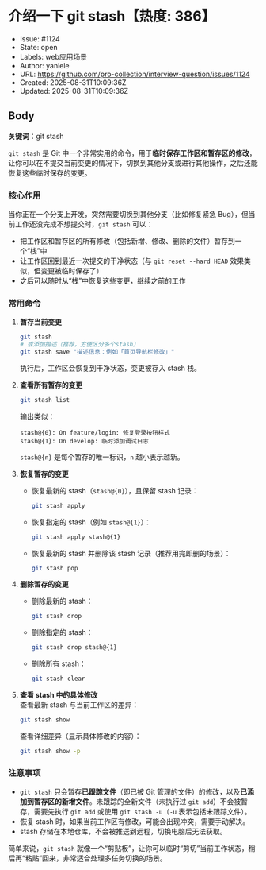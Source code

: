 # 介绍一下 git stash【热度: 386】

- Issue: #1124
- State: open
- Labels: web应用场景
- Author: yanlele
- URL: https://github.com/pro-collection/interview-question/issues/1124
- Created: 2025-08-31T10:09:36Z
- Updated: 2025-08-31T10:09:36Z

## Body

**关键词**：git stash

`git stash` 是 Git 中一个非常实用的命令，用于**临时保存工作区和暂存区的修改**，让你可以在不提交当前变更的情况下，切换到其他分支或进行其他操作，之后还能恢复这些临时保存的变更。

### 核心作用

当你正在一个分支上开发，突然需要切换到其他分支（比如修复紧急 Bug），但当前工作还没完成不想提交时，`git stash` 可以：

- 把工作区和暂存区的所有修改（包括新增、修改、删除的文件）暂存到一个“栈”中
- 让工作区回到最近一次提交的干净状态（与 `git reset --hard HEAD` 效果类似，但变更被临时保存了）
- 之后可以随时从“栈”中恢复这些变更，继续之前的工作

### 常用命令

1. **暂存当前变更**

   ```bash
   git stash
   # 或添加描述（推荐，方便区分多个stash）
   git stash save "描述信息：例如「首页导航栏修改」"
   ```

   执行后，工作区会恢复到干净状态，变更被存入 stash 栈。

2. **查看所有暂存的变更**

   ```bash
   git stash list
   ```

   输出类似：

   ```
   stash@{0}: On feature/login: 修复登录按钮样式
   stash@{1}: On develop: 临时添加调试日志
   ```

   `stash@{n}` 是每个暂存的唯一标识，`n` 越小表示越新。

3. **恢复暂存的变更**

   - 恢复最新的 stash（`stash@{0}`），且保留 stash 记录：
     ```bash
     git stash apply
     ```
   - 恢复指定的 stash（例如 `stash@{1}`）：
     ```bash
     git stash apply stash@{1}
     ```
   - 恢复最新的 stash 并删除该 stash 记录（推荐用完即删的场景）：
     ```bash
     git stash pop
     ```

4. **删除暂存的变更**

   - 删除最新的 stash：
     ```bash
     git stash drop
     ```
   - 删除指定的 stash：
     ```bash
     git stash drop stash@{1}
     ```
   - 删除所有 stash：
     ```bash
     git stash clear
     ```

5. **查看 stash 中的具体修改**  
   查看最新 stash 与当前工作区的差异：
   ```bash
   git stash show
   ```
   查看详细差异（显示具体修改的内容）：
   ```bash
   git stash show -p
   ```

### 注意事项

- `git stash` 只会暂存**已跟踪文件**（即已被 Git 管理的文件）的修改，以及**已添加到暂存区的新增文件**。未跟踪的全新文件（未执行过 `git add`）不会被暂存，需要先执行 `git add` 或使用 `git stash -u`（`-u` 表示包括未跟踪文件）。
- 恢复 stash 时，如果当前工作区有修改，可能会出现冲突，需要手动解决。
- stash 存储在本地仓库，不会被推送到远程，切换电脑后无法获取。

简单来说，`git stash` 就像一个“剪贴板”，让你可以临时“剪切”当前工作状态，稍后再“粘贴”回来，非常适合处理多任务切换的场景。

